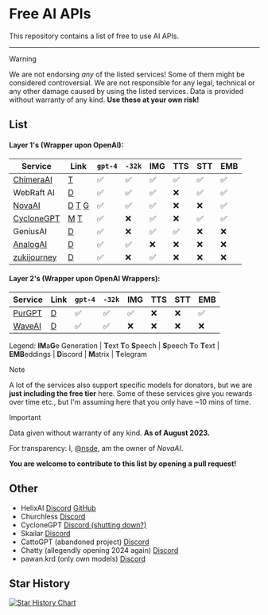 # Free AI APIs

This repository contains a list of free to use AI APIs.

***
> [!WARNING]  
> We are not endorsing *any* of the listed services! Some of them might be considered controversial. We are not responsible for any legal, technical or any other damage caused by using the listed services. Data is provided without warranty of any kind. **Use these at your own risk!**

## List

#### Layer 1's (Wrapper upon OpenAI):

| Service                                   | Link                                                                                                  | `gpt-4` | `-32k` | IMG | TTS | STT | EMB |
| ----------------------------------------- | ----------------------------------------------------------------------------------------------------- | ------- | ------ | --- | --- | --- | --- |
| [ChimeraAI](https://adventblocks.cc)      | [T](https://t.me/chimera_ai)                                                                          | ✅      | ✅     | ✅  | ✅  | ✅  | ✅  |
| WebRaft AI                                | [D](https://discord.gg/XwxUdHhF59)                                                                    | ✅      | ✅     | ✅  | ❌  | ✅  | ✅  |
| [NovaAI](https://nova-oss.com)            | [D](https://discord.nova-oss.com) [T](https://t.me/nova_gpt) [G](https://github.com/novaoss/nova-api) | ✅      | ✅     | ✅  | ❌  | ❌  | ✅  |
| [CycloneGPT](https://gpt.darkcoder15.tk/) | [M](https://matrix.to/#/#cyclonegpt:m.darkcoder15.tk) [T](https://t.me/+1waoIqepLUoxNDgy)             | ✅      | ❌     | ✅  | ❌  | ✅  | ✅  |
| GeniusAI                                  | [D](https://discord.gg/nzpvqSDGAx)                                                                    | ✅      | ❌     | ✅  | ✅  | ❌  | ❌  |
| [AnalogAI](https://api.analogai.in/)      | [D](https://discord.gg/arqszhBACb)                                                                    | ✅      | ✅     | ❌  | ❌  | ❌  | ❌  |
| [zukijourney](https://cock-za06.onrender.com)      | [D](https://discord.gg/kvYDFZY7XZ)                                                                    | ✅      |  ❌  | ✅  | ❌  | ❌  | ❌  |

#### Layer 2's (Wrapper upon OpenAI Wrappers):
| Service                                   | Link                                                                                                  | `gpt-4` | `-32k` | IMG | TTS | STT | EMB |
| ----------------------------------------- | ----------------------------------------------------------------------------------------------------- | ------- | ------ | --- | --- | --- | --- |
| [PurGPT](https://purgpt.xyz)              | [D](https://discord.gg/PYs95Sym2a)                                                                    | ✅      | ✅     | ✅  | ❌  | ❌  | ✅  |
| [WaveAI](https://api.waveai.link)         | [D](https://discord.gg/arqszhBACb)                                                                    | ✅      | ✅     | ❌  | ❌  | ❌  | ❌  |

Legend:
**IM**a**G**e Generation |
**T**ext **T**o **S**peech |
**S**peech **T**o **T**ext |
**EMB**eddings |
**D**iscord | **M**atrix | **T**elegram

> [!NOTE]  
> A lot of the services also support specific models for donators, but we are **just including the free tier** here. Some of these services give you rewards over time etc., but I'm assuming here that you only have ~10 mins of time.

> [!IMPORTANT]  
> Data given without warranty of any kind. **As of August 2023.**

For transparency: I, [@nsde](https://github.com/nsde), am the owner of *NovaAI*.

**You are welcome to contribute to this list by opening a pull request!**

## Other

- HelixAI [Discord](https://discord.gg/nvswJWu8Br) [GitHub](https://github.com/HelixAIOrg)
- Churchless [Discord](https://discord.gg/vuheSY27gV)
- CycloneGPT [Discord (shutting down?)](https://discord.gg/rEfYwj9TUV)
- Skailar [Discord](https://discord.gg/Qk4QHvXS9z)
- CattoGPT (abandoned project) [Discord](https://discord.gg/cattogpt)
- Chatty (allegendly opening 2024 again) [Discord](https://discord.gg/KT9MWZ64w8)
- pawan.krd (only own models) [Discord](https://discord.gg/pawan)

## Star History

<a href="https://star-history.com/#NovaOSS/free-ai-apis&Date">
  <picture>
    <source media="(prefers-color-scheme: dark)" srcset="https://api.star-history.com/svg?repos=NovaOSS/free-ai-apis&type=Date&theme=dark" />
    <source media="(prefers-color-scheme: light)" srcset="https://api.star-history.com/svg?repos=NovaOSS/free-ai-apis&type=Date" />
    <img alt="Star History Chart" src="https://api.star-history.com/svg?repos=NovaOSS/free-ai-apis&type=Date" />
  </picture>
</a>
